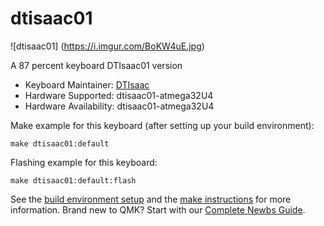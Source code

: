 # dtisaac01

![dtisaac01] (https://i.imgur.com/BoKW4uE.jpg)

A 87 percent keyboard DTIsaac01 version

* Keyboard Maintainer: [DTIsaac](https://github.com/daotakisaac)
* Hardware Supported: dtisaac01-atmega32U4
* Hardware Availability: dtisaac01-atmega32U4

Make example for this keyboard (after setting up your build environment):

    make dtisaac01:default

Flashing example for this keyboard:

    make dtisaac01:default:flash

See the [build environment setup](https://docs.qmk.fm/#/getting_started_build_tools) and the [make instructions](https://docs.qmk.fm/#/getting_started_make_guide) for more information. Brand new to QMK? Start with our [Complete Newbs Guide](https://docs.qmk.fm/#/newbs).
